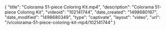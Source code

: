 {
    "title": "Colorama 51-piece Coloring Kit.mp4",
    "description": "Colorama 51-piece Coloring Kit",
    "videoid": "102141744",
    "date_created": "1498680167",
    "date_modified": "1498680349",
    "type": "captivate",
    "layout": "video",
    "url": "\/v\/colorama-51-piece-coloring-kit-mp4\/102141744"
}
